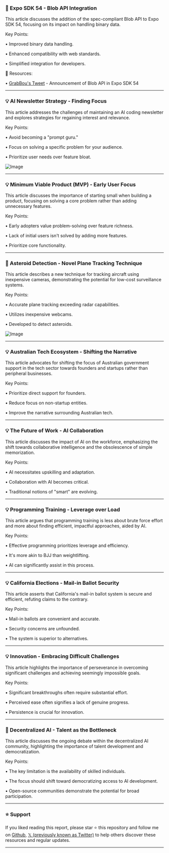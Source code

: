 ### 🤖 Expo SDK 54 - Blob API Integration

This article discusses the addition of the spec-compliant Blob API to Expo SDK 54, focusing on its impact on handling binary data.

Key Points:

• Improved binary data handling.


• Enhanced compatibility with web standards.


• Simplified integration for developers.


🔗 Resources:

• [GrabBou's Tweet](https://x.com/grabbou/status/1958121247587414507) - Announcement of Blob API in Expo SDK 54


---

### 💡 AI Newsletter Strategy - Finding Focus

This article addresses the challenges of maintaining an AI coding newsletter and explores strategies for regaining interest and relevance.

Key Points:

•  Avoid becoming a "prompt guru."


• Focus on solving a specific problem for your audience.


• Prioritize user needs over feature bloat.


![Image](https://pbs.twimg.com/media/GytfTrvWEAAId20?format=png&name=small)

---

### 💡  Minimum Viable Product (MVP) - Early User Focus

This article discusses the importance of starting small when building a product, focusing on solving a core problem rather than adding unnecessary features.

Key Points:

• Early adopters value problem-solving over feature richness.


• Lack of initial users isn't solved by adding more features.


• Prioritize core functionality.


---

### 🤖 Asteroid Detection - Novel Plane Tracking Technique

This article describes a new technique for tracking aircraft using inexpensive cameras, demonstrating the potential for low-cost surveillance systems.

Key Points:

•  Accurate plane tracking exceeding radar capabilities.


• Utilizes inexpensive webcams.


•  Developed to detect asteroids.


![Image](https://pbs.twimg.com/amplify_video_thumb/1957703113013641216/img/BJDYSLhiw4I8kBVE.jpg)

---

### 💡 Australian Tech Ecosystem - Shifting the Narrative

This article advocates for shifting the focus of Australian government support in the tech sector towards founders and startups rather than peripheral businesses.

Key Points:

•  Prioritize direct support for founders.


• Reduce focus on non-startup entities.


• Improve the narrative surrounding Australian tech.


---

### 💡  The Future of Work - AI Collaboration

This article discusses the impact of AI on the workforce, emphasizing the shift towards collaborative intelligence and the obsolescence of simple memorization.

Key Points:

•  AI necessitates upskilling and adaptation.


•  Collaboration with AI becomes critical.


• Traditional notions of "smart" are evolving.


---

### 💡 Programming Training - Leverage over Load

This article argues that programming training is less about brute force effort and more about finding efficient, impactful approaches, aided by AI.

Key Points:

•  Effective programming prioritizes leverage and efficiency.


•  It's more akin to BJJ than weightlifting.


• AI can significantly assist in this process.

---

### 💡 California Elections - Mail-in Ballot Security

This article asserts that California's mail-in ballot system is secure and efficient, refuting claims to the contrary.

Key Points:

• Mail-in ballots are convenient and accurate.


• Security concerns are unfounded.


• The system is superior to alternatives.


---

### 💡  Innovation - Embracing Difficult Challenges

This article highlights the importance of perseverance in overcoming significant challenges and achieving seemingly impossible goals.

Key Points:

• Significant breakthroughs often require substantial effort.


•  Perceived ease often signifies a lack of genuine progress.


•  Persistence is crucial for innovation.



---

### 🤖 Decentralized AI - Talent as the Bottleneck

This article discusses the ongoing debate within the decentralized AI community, highlighting the importance of talent development and democratization.

Key Points:

• The key limitation is the availability of skilled individuals.


•  The focus should shift toward democratizing access to AI development.


• Open-source communities demonstrate the potential for broad participation.


---

### ⭐️ Support

If you liked reading this report, please star ⭐️ this repository and follow me on [Github](https://github.com/Drix10), [𝕏 (previously known as Twitter)](https://x.com/DRIX_10_) to help others discover these resources and regular updates.

---